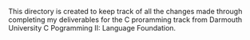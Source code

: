 This directory is created to keep track of all the changes made through completing my deliverables for the C proramming track from Darmouth University C Pogramming II: Language Foundation.
